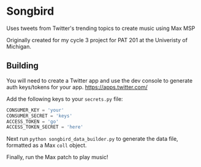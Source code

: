 # Songbird
Uses tweets from Twitter's trending topics to create music using Max MSP

Originally created for my cycle 3 project for PAT 201 at the Univeristy of Michigan.

## Building
You will need to create a Twitter app and use the dev console to generate auth keys/tokens for your app. https://apps.twitter.com/

Add the following keys to your `secrets.py` file:
```python
CONSUMER_KEY = 'your'
CONSUMER_SECRET = 'keys'
ACCESS_TOKEN = 'go'
ACCESS_TOKEN_SECRET = 'here'
```

Next run `python songbird_data_builder.py` to generate the data file, formatted as a Max `coll` object.

Finally, run the Max patch to play music!
